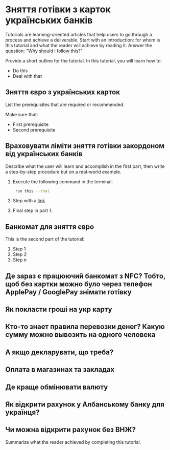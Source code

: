 # Зняття готівки з карток українських банків

Tutorials are learning-oriented articles that help users to go through a process and achieve a deliverable.
Start with an introduction: for whom is this tutorial and what the reader will achieve by reading it.
Answer the question: "Why should I follow this?"

Provide a short outline for the tutorial.
In this tutorial, you will learn how to:
* Do this
* Deal with that

## Зняття євро з українських карток

List the prerequisites that are required or recommended.

Make sure that:
- First prerequisite
- Second prerequisite

## Враховувати ліміти зняття готівки закордоном від українських банків

Describe what the user will learn and accomplish in the first part,
then write a step-by-step procedure but on a real-world example.

1. Execute the following command in the terminal:

   ```bash
    run this --that
   ```

2. Step with a [link](https://www.jetbrains.com)

3. Final step in part 1.

## Банкомат для зняття євро

This is the second part of the tutorial:

1. Step 1
2. Step 2
3. Step n

## Де зараз є працюючий банкомат з NFC? Тобто, щоб без картки можно було через телефон ApplePay / GooglePay знімати готівку

## Як покласти гроші на укр карту

## Кто-то знает правила перевозки денег? Какую сумму можно вывозить на одного человека

## А якщо декларувати, що треба?

## Оплата в магазинах та закладах
## Де краще обмінювати валюту
## Як відкрити рахунок у Албанському банку для українця?
## Чи можна відкрити рахунок без ВНЖ?

Summarize what the reader achieved by completing this tutorial.

<seealso>
<!--Give some related links to how-to articles-->
</seealso>
